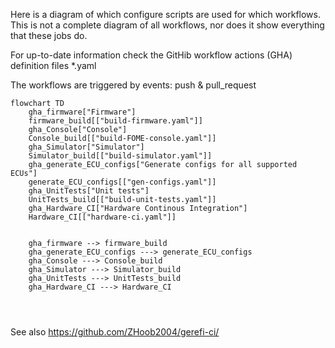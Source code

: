 Here is a diagram of which configure scripts are used for which workflows.
This is not a complete diagram of all workflows, nor does it show everything that these jobs do.

For up-to-date information check the GitHib workflow actions (GHA) definition files *.yaml

The workflows are triggered by events: push & pull_request

```mermaid
flowchart TD
    gha_firmware["Firmware"]
    firmware_build[["build-firmware.yaml"]]
    gha_Console["Console"]
    Console_build[["build-FOME-console.yaml"]]
    gha_Simulator["Simulator"]
    Simulator_build[["build-simulator.yaml"]]
    gha_generate_ECU_configs["Generate configs for all supported ECUs"]
    generate_ECU_configs[["gen-configs.yaml"]]
    gha_UnitTests["Unit tests"]
    UnitTests_build[["build-unit-tests.yaml"]]
    gha_Hardware_CI["Hardware Continous Integration"]
    Hardware_CI[["hardware-ci.yaml"]]
   

    gha_firmware --> firmware_build
    gha_generate_ECU_configs ---> generate_ECU_configs
    gha_Console ---> Console_build
    gha_Simulator ---> Simulator_build
    gha_UnitTests ---> UnitTests_build
    gha_Hardware_CI ---> Hardware_CI

    
    
```


See also https://github.com/ZHoob2004/gerefi-ci/

